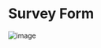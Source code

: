 # Survey Form
![image](https://github.com/tgabriela/Survey-Form/assets/108531962/90e47a63-07d3-4442-b93a-2053e0599edd)
